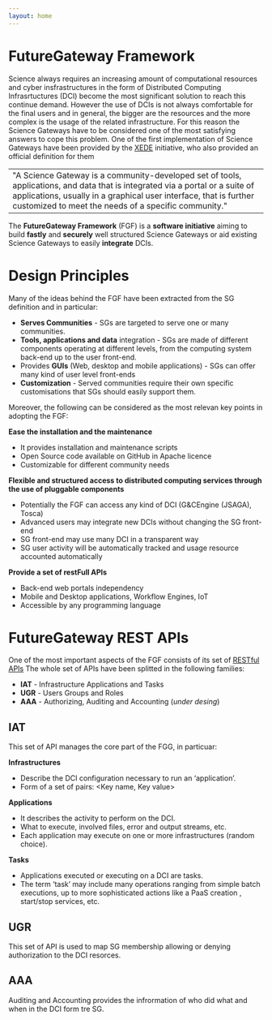 ```yaml
---
layout: home
---
```


# FutureGateway Framework

Science always requires an increasing amount of computational resources and cyber insfrastructures in the form of Distributed Computing Infrasrtuctures (DCI) become the most significant solution to reach this continue demand. However the use of DCIs is not always comfortable for the final users and  in general, the bigger are the resources and the more complex is the usage of the related infrastructure. For this reason the Science Gateways have to be considered one of the most satisfying answers to cope this problem.
One of the first implementation of Science Gateways have been provided by the [XEDE](https://www.xsede.org/ecosystem/science-gateways) initiative, who also provided an official definition for them

||
|-|
|"A Science Gateway is a community-developed set of tools, applications, and data that is integrated via a portal or a suite of applications, usually in a graphical user interface, that is further customized to meet the needs of a specific community."|

The **FutureGateway Framework**  (FGF) is a **software initiative** aiming to build **fastly** and **securely** well structured Science Gateways or aid existing Science Gateways to easily **integrate** DCIs.

# Design Principles
Many of the ideas behind the FGF have been extracted from the SG definition and in particular:

* **Serves Communities** - SGs are targeted to serve one or many communities.
* **Tools, applications and data** integration - SGs are made of different components operating at different levels, from the computing system back-end up to the user front-end.
* Provides **GUIs** (Web, desktop and mobile applications) - SGs can offer many kind of user level front-ends
* **Customization** - Served communities require their own specific customisations that SGs should easily support them.

Moreover, the following can be considered as the most relevan key points in adopting the FGF:

**Ease the installation and the maintenance**
* It provides installation and maintenance scripts
* Open Source code available on GitHub in Apache licence
* Customizable for different community needs

**Flexible and structured access to distributed computing services through the use of pluggable components**
* Potentially the FGF can access any kind of DCI (G&CEngine (JSAGA), Tosca)
* Advanced users may integrate new DCIs without changing the SG front-end
* SG front-end may use many DCI in a transparent way
* SG user activity will be automatically tracked and usage resource accounted automatically

**Provide a set of restFull APIs**
* Back-end web portals independency
* Mobile and Desktop applications, Workflow Engines, IoT
* Accessible by any programming language

# FutureGateway REST APIs
One of the most important aspects of the FGF consists of its set of [RESTful APIs](http://docs.fgapis.apiary.io/#)
The whole set of APIs have been splitted in the following families:

* **IAT** - Infrastructure Applications and Tasks
* **UGR** - Users Groups and Roles
* **AAA** - Authorizing, Auditing and Accounting (*under desing*)

## IAT
This set of API manages the core part of the FGG, in particuar:

**Infrastructures**
* Describe the DCI configuration necessary to run an ‘application’. 
* Form of a set of pairs: <Key name, Key value>

**Applications**
* It describes the activity to perform on the DCI.
* What to execute, involved files, error and output streams, etc.
* Each application may execute on one or more infrastructures (random choice).

**Tasks**
* Applications executed or executing on a DCI are tasks.
* The term ‘task’ may include many operations ranging from simple batch executions, up to more sophisticated actions like a PaaS creation , start/stop services, etc.

## UGR
This set of API is used to map SG membership allowing or denying authorization to the DCI resorces.

## AAA
Auditing and Accounting provides the infrormation of who did what and when in the DCI form tre SG.
